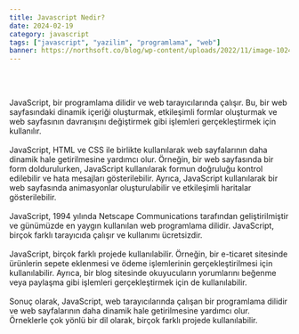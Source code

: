 ```yaml
---
title: Javascript Nedir?
date: 2024-02-19
category: javascript
tags: ["javascript", "yazilim", "programlama", "web"]
banner: https://northsoft.co/blog/wp-content/uploads/2022/11/image-1024x538.jpeg
---
```

<br/><br/>



JavaScript, bir programlama dilidir ve web tarayıcılarında çalışır. Bu, bir web sayfasındaki dinamik içeriği oluşturmak, etkileşimli formlar oluşturmak ve web sayfasının davranışını değiştirmek gibi işlemleri gerçekleştirmek için kullanılır.
<br/><br/>
JavaScript, HTML ve CSS ile birlikte kullanılarak web sayfalarının daha dinamik hale getirilmesine yardımcı olur. Örneğin, bir web sayfasında bir form doldurulurken, JavaScript kullanılarak formun doğruluğu kontrol edilebilir ve hata mesajları gösterilebilir. Ayrıca, JavaScript kullanılarak bir web sayfasında animasyonlar oluşturulabilir ve etkileşimli haritalar gösterilebilir.
<br/><br/>
JavaScript, 1994 yılında Netscape Communications tarafından geliştirilmiştir ve günümüzde en yaygın kullanılan web programlama dilidir. JavaScript, birçok farklı tarayıcıda çalışır ve kullanımı ücretsizdir.
<br/><br/>
JavaScript, birçok farklı projede kullanılabilir. Örneğin, bir e-ticaret sitesinde ürünlerin sepete eklenmesi ve ödeme işlemlerinin gerçekleştirilmesi için kullanılabilir. Ayrıca, bir blog sitesinde okuyucuların yorumlarını beğenme veya paylaşma gibi işlemleri gerçekleştirmek için de kullanılabilir.
<br/><br/>
Sonuç olarak, JavaScript, web tarayıcılarında çalışan bir programlama dilidir ve web sayfalarının daha dinamik hale getirilmesine yardımcı olur. Örneklerle çok yönlü bir dil olarak, birçok farklı projede kullanılabilir.
<br/><br/>
